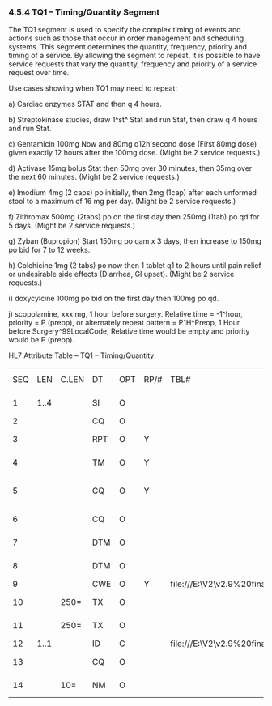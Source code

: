 ### 4.5.4 TQ1 – Timing/Quantity Segment

The TQ1 segment is used to specify the complex timing of events and actions such as those that occur in order management and scheduling systems. This segment determines the quantity, frequency, priority and timing of a service. By allowing the segment to repeat, it is possible to have service requests that vary the quantity, frequency and priority of a service request over time.

Use cases showing when TQ1 may need to repeat:

a) Cardiac enzymes STAT and then q 4 hours.

b) Streptokinase studies, draw 1^st^ Stat and run Stat, then draw q 4 hours and run Stat.

c) Gentamicin 100mg Now and 80mg q12h second dose (First 80mg dose) given exactly 12 hours after the 100mg dose. (Might be 2 service requests.)

d) Activase 15mg bolus Stat then 50mg over 30 minutes, then 35mg over the next 60 minutes. (Might be 2 service requests.)

e) Imodium 4mg (2 caps) po initially, then 2mg (1cap) after each unformed stool to a maximum of 16 mg per day. (Might be 2 service requests.)

f) Zithromax 500mg (2tabs) po on the first day then 250mg (1tab) po qd for 5 days. (Might be 2 service requests.)

g) Zyban (Bupropion) Start 150mg po qam x 3 days, then increase to 150mg po bid for 7 to 12 weeks.

h) Colchicine 1mg (2 tabs) po now then 1 tablet q1 to 2 hours until pain relief or undesirable side effects (Diarrhea, GI upset). (Might be 2 service requests.)

i) doxycylcine 100mg po bid on the first day then 100mg po qd.

j) scopolamine, xxx mg, 1 hour before surgery. Relative time = -1^hour, priority = P (preop), or alternately repeat pattern = P1H^Preop, 1 Hour before Surgery^99LocalCode, Relative time would be empty and priority would be P (preop).

HL7 Attribute Table – TQ1 – Timing/Quantity

|     |     |     |     |     |     |     |     |     |
| --- | --- | --- | --- | --- | --- | --- | --- | --- |
| SEQ | LEN | C.LEN | DT | OPT | RP/# | TBL# | ITEM# | ELEMENT NAME |
| 1 | 1..4 |  | SI | O |  |  | 01627 | Set ID - TQ1 |
| 2 |  |  | CQ | O |  |  | 01628 | Quantity |
| 3 |  |  | RPT | O | Y |  | 01629 | Repeat Pattern |
| 4 |  |  | TM | O | Y |  | 01630 | Explicit Time |
| 5 |  |  | CQ | O | Y |  | 01631 | Relative Time and Units |
| 6 |  |  | CQ | O |  |  | 01632 | Service Duration |
| 7 |  |  | DTM | O |  |  | 01633 | Start date/time |
| 8 |  |  | DTM | O |  |  | 01634 | End date/time |
| 9 |  |  | CWE | O | Y | file:///E:\V2\v2.9%20final%20Nov%20from%20Frank\V29_CH02C_Tables.docx#HL70485[0485] | 01635 | Priority |
| 10 |  | 250= | TX | O |  |  | 01636 | Condition text |
| 11 |  | 250= | TX | O |  |  | 01637 | Text instruction |
| 12 | 1..1 |  | ID | C |  | file:///E:\V2\v2.9%20final%20Nov%20from%20Frank\V29_CH02C_Tables.docx#HL70472[0472] | 01638 | Conjunction |
| 13 |  |  | CQ | O |  |  | 01639 | Occurrence duration |
| 14 |  | 10= | NM | O |  |  | 01640 | Total occurrences |
